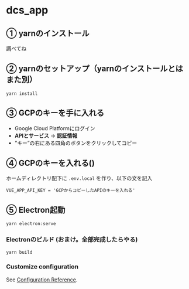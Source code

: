 # dcs_app

## ① yarnのインストール
調べてね

## ② yarnのセットアップ（yarnのインストールとはまた別）
```
yarn install
```

## ③ GCPのキーを手に入れる
* Google Cloud Platformにログイン
* **APIとサービス** → **認証情報**
* ”キー”の右にある四角のボタンをクリックしてコピー

## ④ GCPのキーを入れる()
ホームディレクトリ配下に `.env.local` を作り、以下の文を記入
```
VUE_APP_API_KEY = 'GCPからコピーしたAPIのキーを入れる'
```

## ⑤ Electron起動
```
yarn electron:serve
```


### Electronのビルド (おまけ。全部完成したらやる) 
```
yarn build
```

### Customize configuration
See [Configuration Reference](https://cli.vuejs.org/config/).
